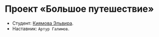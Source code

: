 # Проект «Большое путешествие»

* Студент: [Киямова Эльвира](https://up.htmlacademy.ru/ecmascript-individual/2/user/1048521).
* Наставник: `Артур Галимов`.
